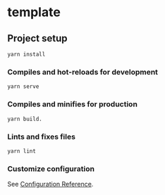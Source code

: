 # template

## Project setup
```
yarn install
```

### Compiles and hot-reloads for development
```
yarn serve
```

### Compiles and minifies for production
```
yarn build.
```

### Lints and fixes files
```
yarn lint
```

### Customize configuration
See [Configuration Reference](https://cli.vuejs.org/config/).
